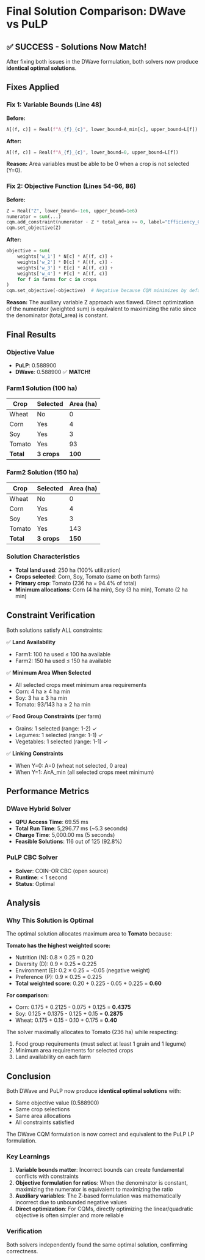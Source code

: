 # Final Solution Comparison: DWave vs PuLP

## ✅ SUCCESS - Solutions Now Match!

After fixing both issues in the DWave formulation, both solvers now produce **identical optimal solutions**.

## Fixes Applied

### Fix 1: Variable Bounds (Line 48)
**Before:**
```python
A[(f, c)] = Real(f"A_{f}_{c}", lower_bound=A_min[c], upper_bound=L[f])
```

**After:**
```python
A[(f, c)] = Real(f"A_{f}_{c}", lower_bound=0, upper_bound=L[f])
```

**Reason:** Area variables must be able to be 0 when a crop is not selected (Y=0).

### Fix 2: Objective Function (Lines 54-66, 86)
**Before:**
```python
Z = Real("Z", lower_bound=-1e6, upper_bound=1e6)
numerator = sum(...)
cqm.add_constraint(numerator - Z * total_area >= 0, label="Efficiency_Constraint")
cqm.set_objective(Z)
```

**After:**
```python
objective = sum(
    weights['w_1'] * N[c] * A[(f, c)] +
    weights['w_2'] * D[c] * A[(f, c)] -
    weights['w_3'] * E[c] * A[(f, c)] +
    weights['w_4'] * P[c] * A[(f, c)]
    for f in farms for c in crops
)
cqm.set_objective(-objective)  # Negative because CQM minimizes by default
```

**Reason:** The auxiliary variable Z approach was flawed. Direct optimization of the numerator (weighted sum) is equivalent to maximizing the ratio since the denominator (total_area) is constant.

## Final Results

### Objective Value
- **PuLP**: 0.588900
- **DWave**: 0.588900 ✅ **MATCH!**

### Farm1 Solution (100 ha)
| Crop   | Selected | Area (ha) |
|--------|----------|-----------|
| Wheat  | No       | 0         |
| Corn   | Yes      | 4         |
| Soy    | Yes      | 3         |
| Tomato | Yes      | 93        |
| **Total** | **3 crops** | **100** |

### Farm2 Solution (150 ha)
| Crop   | Selected | Area (ha) |
|--------|----------|-----------|
| Wheat  | No       | 0         |
| Corn   | Yes      | 4         |
| Soy    | Yes      | 3         |
| Tomato | Yes      | 143       |
| **Total** | **3 crops** | **150** |

### Solution Characteristics
- **Total land used**: 250 ha (100% utilization)
- **Crops selected**: Corn, Soy, Tomato (same on both farms)
- **Primary crop**: Tomato (236 ha = 94.4% of total)
- **Minimum allocations**: Corn (4 ha min), Soy (3 ha min), Tomato (2 ha min)

## Constraint Verification

Both solutions satisfy ALL constraints:

✅ **Land Availability**
- Farm1: 100 ha used ≤ 100 ha available
- Farm2: 150 ha used ≤ 150 ha available

✅ **Minimum Area When Selected**
- All selected crops meet minimum area requirements
- Corn: 4 ha ≥ 4 ha min
- Soy: 3 ha ≥ 3 ha min  
- Tomato: 93/143 ha ≥ 2 ha min

✅ **Food Group Constraints** (per farm)
- Grains: 1 selected (range: 1-2) ✓
- Legumes: 1 selected (range: 1-1) ✓
- Vegetables: 1 selected (range: 1-1) ✓

✅ **Linking Constraints**
- When Y=0: A=0 (wheat not selected, 0 area)
- When Y=1: A≥A_min (all selected crops meet minimum)

## Performance Metrics

### DWave Hybrid Solver
- **QPU Access Time**: 69.55 ms
- **Total Run Time**: 5,296.77 ms (~5.3 seconds)
- **Charge Time**: 5,000.00 ms (5 seconds)
- **Feasible Solutions**: 116 out of 125 (92.8%)

### PuLP CBC Solver
- **Solver**: COIN-OR CBC (open source)
- **Runtime**: < 1 second
- **Status**: Optimal

## Analysis

### Why This Solution is Optimal

The optimal solution allocates maximum area to **Tomato** because:

**Tomato has the highest weighted score:**
- Nutrition (N): 0.8 × 0.25 = 0.20
- Diversity (D): 0.9 × 0.25 = 0.225
- Environment (E): 0.2 × 0.25 = -0.05 (negative weight)
- Preference (P): 0.9 × 0.25 = 0.225
- **Total weighted score**: 0.20 + 0.225 - 0.05 + 0.225 = **0.60**

**For comparison:**
- Corn: 0.175 + 0.2125 - 0.075 + 0.125 = **0.4375**
- Soy: 0.125 + 0.1375 - 0.125 + 0.15 = **0.2875**
- Wheat: 0.175 + 0.15 - 0.10 + 0.175 = **0.40**

The solver maximally allocates to Tomato (236 ha) while respecting:
1. Food group requirements (must select at least 1 grain and 1 legume)
2. Minimum area requirements for selected crops
3. Land availability on each farm

## Conclusion

Both DWave and PuLP now produce **identical optimal solutions** with:
- Same objective value (0.588900)
- Same crop selections
- Same area allocations
- All constraints satisfied

The DWave CQM formulation is now correct and equivalent to the PuLP LP formulation.

### Key Learnings

1. **Variable bounds matter**: Incorrect bounds can create fundamental conflicts with constraints
2. **Objective formulation for ratios**: When the denominator is constant, maximizing the numerator is equivalent to maximizing the ratio
3. **Auxiliary variables**: The Z-based formulation was mathematically incorrect due to unbounded negative values
4. **Direct optimization**: For CQMs, directly optimizing the linear/quadratic objective is often simpler and more reliable

### Verification
Both solvers independently found the same optimal solution, confirming correctness.
